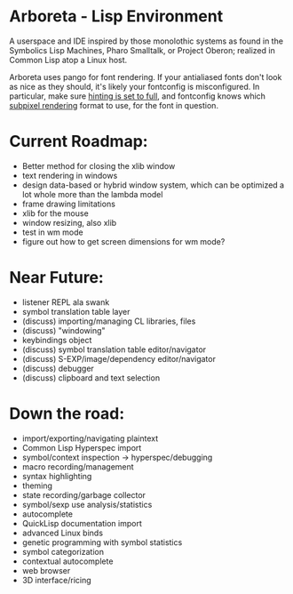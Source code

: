 # Arboreta - Lisp Environment

A userspace and IDE inspired by those monolothic systems as found in the Symbolics Lisp Machines, 
Pharo Smalltalk, or Project Oberon; realized in Common Lisp atop a Linux host.

Arboreta uses pango for font rendering. If your antialiased fonts don't look as nice as they should,
it's likely your fontconfig is misconfigured. In particular, make sure 
[hinting is set to full](https://wiki.archlinux.org/index.php/Font_Configuration#Hinting), 
and fontconfig knows which 
[subpixel rendering](https://wiki.archlinux.org/index.php/Font_Configuration#Subpixel_rendering)
format to use, for the font in question.

# Current Roadmap:

* Better method for closing the xlib window
* text rendering in windows
* design data-based or hybrid window system, which can be optimized a lot whole more than the lambda model
* frame drawing limitations
* xlib for the mouse
* window resizing, also xlib
* test in wm mode
* figure out how to get screen dimensions for wm mode?

# Near Future:

* listener REPL ala swank
* symbol translation table layer
* (discuss) importing/managing CL libraries, files
* (discuss) "windowing"
* keybindings object
* (discuss) symbol translation table editor/navigator
* (discuss) S-EXP/image/dependency editor/navigator
* (discuss) debugger
* (discuss) clipboard and text selection

# Down the road:

* import/exporting/navigating plaintext
* Common Lisp Hyperspec import
* symbol/context inspection -> hyperspec/debugging
* macro recording/management
* syntax highlighting
* theming
* state recording/garbage collector
* symbol/sexp use analysis/statistics
* autocomplete
* QuickLisp documentation import
* advanced Linux binds
* genetic programming with symbol statistics
* symbol categorization
* contextual autocomplete
* web browser
* 3D interface/ricing

